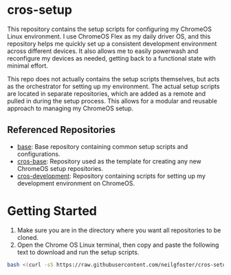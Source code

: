 # cros-setup
This repository contains the setup scripts for configuring my ChromeOS Linux environment. I use ChromeOS Flex as my daily driver OS, and this repository helps me quickly set up a consistent development environment across different devices. It also allows me to easily powerwash and reconfigure my devices as needed, getting back to a functional state with minimal effort.

This repo does not actually contains the setup scripts themselves, but acts as the orchestrator for setting up my environment. The actual setup scripts are located in separate repositories, which are added as a remote and pulled in during the setup process. This allows for a modular and reusable approach to managing my ChromeOS setup.

## Referenced Repositories
- [base](https://github.com/neilgfoster/base): Base repository containing common setup scripts and configurations.
- [cros-base](https://github.com/neilgfoster/cros-base): Repository used as the template for creating any new ChromeOS setup repositories.
- [cros-development](https://github.com/neilgfoster/cros-development): Repository containing scripts for setting up my development environment on ChromeOS.

# Getting Started
1. Make sure you are in the directory where you want all repositories to be cloned.
2. Open the Chrome OS Linux terminal, then copy and paste the following text to download and run the setup scripts.
```bash
bash <(curl -sS https://raw.githubusercontent.com/neilgfoster/cros-setup/main/.setup/setup.sh) -o=neilgfoster -r=cros-setup
```
